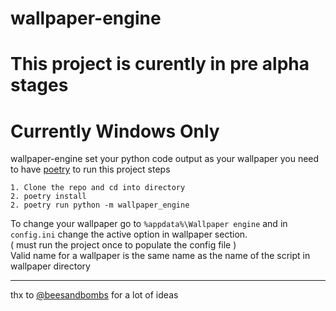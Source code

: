# wallpaper-engine

# This project is curently in pre alpha stages

# Currently Windows Only

wallpaper-engine set your python code output as your wallpaper
you need to have [poetry](https://python-poetry.org/) to run this project
steps
```
1. Clone the repo and cd into directory
2. poetry install
2. poetry run python -m wallpaper_engine
```


To change your wallpaper go to `%appdata%\Wallpaper engine` and in `config.ini` change the active option in wallpaper section.  
( must run the project once to populate the config file )  
Valid name for a wallpaper is the same name as the name of the script in wallpaper directory

***
thx to [@beesandbombs](https://twitter.com/beesandbombs/) for a lot of ideas
